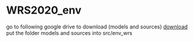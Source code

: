 # WRS2020_env
go to following google drive to download (models and sources)
	[download](https://drive.google.com/drive/folders/1D_RLV6hpQ416DCt6GZ7u7grr70N9FxQT?usp=sharing)
put the folder models and sources into src/env_wrs
